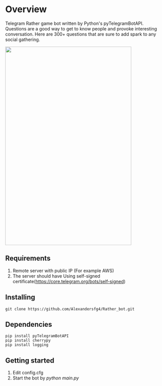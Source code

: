 # Overview

Telegram Rather game bot written by Python's pyTelegramBotAPI.
Questions are a good way to get to know people and provoke interesting conversation. Here are 300+ questions that are sure to add spark to any social gathering.

<img src="https://github.com/Alexandersfg4/Rather_bot/blob/master/Screenshot%202020-09-26%20at%2013.42.25.png" height="627" width="398">

## Requirements
1. Remote server with public IP (For example AWS)
1. The server should have Using self-signed certificate(https://core.telegram.org/bots/self-signed)

## Installing
```
git clone https://github.com/Alexandersfg4/Rather_bot.git
```

## Dependencies
```
pip install pyTelegramBotAPI
pip install cherrypy
pip install logging
```
## Getting started
1. Edit config.cfg
1. Start the bot by *python main.py*
